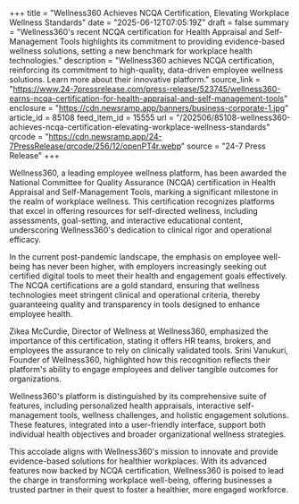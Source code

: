 +++
title = "Wellness360 Achieves NCQA Certification, Elevating Workplace Wellness Standards"
date = "2025-06-12T07:05:19Z"
draft = false
summary = "Wellness360's recent NCQA certification for Health Appraisal and Self-Management Tools highlights its commitment to providing evidence-based wellness solutions, setting a new benchmark for workplace health technologies."
description = "Wellness360 achieves NCQA certification, reinforcing its commitment to high-quality, data-driven employee wellness solutions. Learn more about their innovative platform."
source_link = "https://www.24-7pressrelease.com/press-release/523745/wellness360-earns-ncqa-certification-for-health-appraisal-and-self-management-tools"
enclosure = "https://cdn.newsramp.app/banners/business-corporate-1.jpg"
article_id = 85108
feed_item_id = 15555
url = "/202506/85108-wellness360-achieves-ncqa-certification-elevating-workplace-wellness-standards"
qrcode = "https://cdn.newsramp.app/24-7PressRelease/qrcode/256/12/openPT4r.webp"
source = "24-7 Press Release"
+++

<p>Wellness360, a leading employee wellness platform, has been awarded the National Committee for Quality Assurance (NCQA) certification in Health Appraisal and Self-Management Tools, marking a significant milestone in the realm of workplace wellness. This certification recognizes platforms that excel in offering resources for self-directed wellness, including assessments, goal-setting, and interactive educational content, underscoring Wellness360's dedication to clinical rigor and operational efficacy.</p><p>In the current post-pandemic landscape, the emphasis on employee well-being has never been higher, with employers increasingly seeking out certified digital tools to meet their health and engagement goals effectively. The NCQA certifications are a gold standard, ensuring that wellness technologies meet stringent clinical and operational criteria, thereby guaranteeing quality and transparency in tools designed to enhance employee health.</p><p>Zikea McCurdie, Director of Wellness at Wellness360, emphasized the importance of this certification, stating it offers HR teams, brokers, and employees the assurance to rely on clinically validated tools. Srini Vanukuri, Founder of Wellness360, highlighted how this recognition reflects their platform's ability to engage employees and deliver tangible outcomes for organizations.</p><p>Wellness360's platform is distinguished by its comprehensive suite of features, including personalized health appraisals, interactive self-management tools, wellness challenges, and holistic engagement solutions. These features, integrated into a user-friendly interface, support both individual health objectives and broader organizational wellness strategies.</p><p>This accolade aligns with Wellness360's mission to innovate and provide evidence-based solutions for healthier workplaces. With its advanced features now backed by NCQA certification, Wellness360 is poised to lead the charge in transforming workplace well-being, offering businesses a trusted partner in their quest to foster a healthier, more engaged workforce.</p>